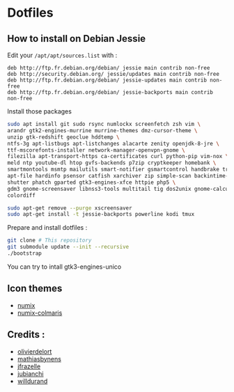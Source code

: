 # Dotfiles

## How to install on Debian Jessie

Edit your `/apt/apt/sources.list` with :

```
deb http://ftp.fr.debian.org/debian/ jessie main contrib non-free
deb http://security.debian.org/ jessie/updates main contrib non-free
deb http://ftp.fr.debian.org/debian/ jessie-updates main contrib non-free
deb http://ftp.fr.debian.org/debian/ jessie-backports main contrib non-free
```

Install those packages

```bash
sudo apt install git sudo rsync numlockx screenfetch zsh vim \
arandr gtk2-engines-murrine murrine-themes dmz-cursor-theme \
unzip gtk-redshift geoclue hddtemp \
ntfs-3g apt-listbugs apt-listchanges alacarte zenity openjdk-8-jre \
ttf-mscorefonts-installer network-manager-openvpn-gnome \
filezilla apt-transport-https ca-certificates curl python-pip vim-nox \
meld ntp youtube-dl htop gvfs-backends p7zip cryptkeeper homebank \
smartmontools msmtp mailutils smart-notifier gsmartcontrol handbrake transmission \
apt-file hardinfo psensor catfish xarchiver zip simple-scan backintime-gnome \
shutter phatch gparted gtk3-engines-xfce httpie php5 \
gdm3 gnome-screensaver libnss3-tools multitail tig dos2unix gnome-calculator \
colordiff

sudo apt-get remove --purge xscreensaver
sudo apt-get install -t jessie-backports powerline kodi tmux
```

Prepare and install dotfiles :

```bash
git clone # This repository
git submodule update --init --recursive
./bootstrap
```

You can try to intall gtk3-engines-unico

## Icon themes

- [numix](https://github.com/numixproject/)
- [numix-colmaris](https://labo.olivierdelort.net/colmaris/numix-colmaris.git)

## Credits :

- [olivierdelort](https://blog.olivierdelort.net/?p=1790)
- [mathiasbynens](https://github.com/mathiasbynens/dotfiles)
- [jfrazelle](https://github.com/jfrazelle/dotfiles)
- [jubianchi](https://github.com/jubianchi/dotfiles)
- [willdurand](https://github.com/willdurand/dotfiles)
